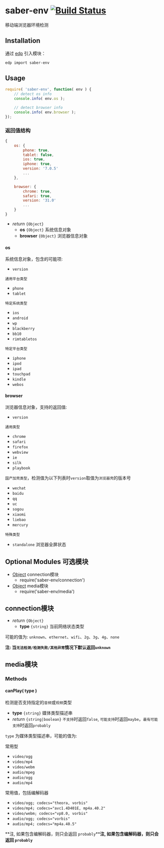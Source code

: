 # saber-env [![Build Status](https://travis-ci.org/ecomfe/saber-env.png)](https://travis-ci.org/ecomfe/saber-env)

移动端浏览器环境检测

## Installation

通过 [edp](https://github.com/ecomfe/edp) 引入模块：

```sh
edp import saber-env
```

## Usage

```javascript
require( 'saber-env', function( env ) {
    // detect os info
    console.info( env.os );

    // detect browser info
    console.info( env.browser );
});
```

### 返回值结构

```javascript
{
    os: {
        phone: true,
        tablet: false,
        ios: true,
        iphone: true,
        version: '7.0.5'
        ...
    },

    browser: {
        chrome: true,
        safari: true,
        version: '31.0'
        ...
    }
}
```
* _return_ `{Object}`
    * **os** `{Object}` 系统信息对象
    * **browser** `{Object}` 浏览器信息对象

#### os

系统信息对象，包含的可能项:

+ `version`

`通用平台类型`

+ `phone`
+ `tablet`

`特定系统类型`

+ `ios`
+ `android`
+ `wp`
+ `blackberry`
+ `bb10`
+ `rimtabletos`

`特定平台类型`

+ `iphone`
+ `ipod`
+ `ipad`
+ `touchpad`
+ `kindle`
+ `webos`


#### browser

浏览器信息对象，支持的返回值:

+ `version`

`通用类型`

+ `chrome`
+ `safari`
+ `firefox`
+ `webview`
+ `ie`
+ `silk`
+ `playbook`

`国产加壳类型`，检测值为以下列表时`version`取值为`浏览器壳`的版本号

+ `wechat`
+ `baidu`
+ `qq`
+ `uc`
+ `sogou`
+ `xiaomi`
+ `liebao`
+ `mercury`

`特殊类型`

+ `standalone` 浏览器全屏状态


## Optional Modules 可选模块

* [Object](./src/connection.js) connection模块
	* require('saber-env/connection') 
* [Object](./src/media.js) media模块
	* require('saber-env/media') 

## connection模块

* _return_ `{Object}`
    * **type** `{string}` 当前网络状态类型

可能的值为: `unknown`、`ethernet`、`wifi`、`2g`、`3g`、`4g`、`none`

**注: 当`无法检测/检测失败/其他异常`情况下默认返回`unknown`**

## media模块

### Methods

#### canPlay( type )

检测是否支持指定的`音频`或`视频`类型

* **type** `{string}` 媒体类型描述串
* _return_ `{string|boolean}`
    `不支持`时返回`false`, `可能支持`时返回`maybe`，`最有可能支持`时返回`probably`


`type` 为媒体类型描述串，可能的值为:

常用型

+ `video/ogg`
+ `video/mp4`
+ `video/webm`
+ `audio/mpeg`
+ `audio/ogg`
+ `audio/mp4`

常用值，包括编解码器

+ `video/ogg; codecs="theora, vorbis"`
+ `video/mp4; codecs="avc1.4D401E, mp4a.40.2"`
+ `video/webm; codecs="vp8.0, vorbis"`
+ `audio/ogg; codecs="vorbis"`
+ `audio/mp4; codecs="mp4a.40.5"`

**注, 如果包含编解码器，则只会返回 `probably`****注, 如果包含编解码器，则只会返回 `probably`**
